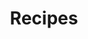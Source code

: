---
title: Recipes
description:
image:

# Badge style
style:
    background: "#2a9d8f"
    color: "#fff"
---